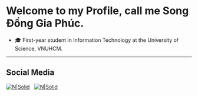 # Welcome to my Profile, call me Song Đồng Gia Phúc.

- 🎓 First-year student in Information Technology at the University of Science, VNUHCM.

---
## Social Media

[![N|Solid](https://github.com/fusodoya/fusodoya/blob/main/icon/facebook.png)](https://www.facebook.com/songdonggiaphuc) &nbsp;
[![N|Solid](https://github.com/fusodoya/fusodoya/blob/main/icon/gmail.png)](https://www.facebook.com/songdonggiaphuc)
